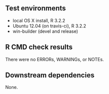 ## Test environments
* local OS X install, R 3.2.2
* Ubuntu 12.04 (on travis-ci), R 3.2.2
* win-builder (devel and release)

## R CMD check results
There were no ERRORs, WARNINGs, or NOTEs.

## Downstream dependencies
None.
